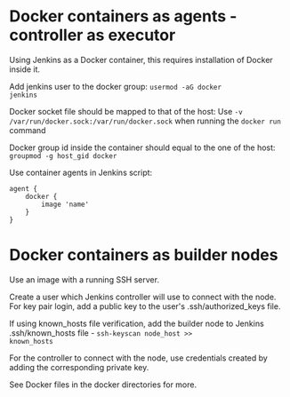 # Docker containers as agents - controller as executor

Using Jenkins as a Docker container, this requires installation of Docker inside it.

Add jenkins user to the docker group: <code>usermod -aG docker jenkins</code>

Docker socket file should be mapped to that of the host:
Use <code>-v /var/run/docker.sock:/var/run/docker.sock</code> when running the <code>docker run</code> command

Docker group id inside the container should equal to the one of the host: <code>groupmod -g host_gid docker</code>

Use container agents in Jenkins script:

```
agent {
    docker {
        image 'name'
    }
}
```

# Docker containers as builder nodes

Use an image with a running SSH server.

Create a user which Jenkins controller will use to connect with the node.
For key pair login, add a public key to the user's .ssh/authorized_keys file.

If using known_hosts file verification, add the builder node to Jenkins .ssh/known_hosts file - <code>ssh-keyscan node_host >> known_hosts</code>

For the controller to connect with the node, use credentials created by adding the corresponding private key.

See Docker files in the docker directories for more.
